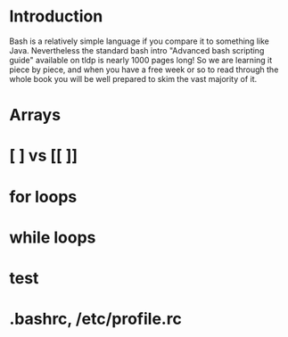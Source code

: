 # Introduction
Bash is a relatively simple language if you compare it to something like Java. Nevertheless
the standard bash intro "Advanced bash scripting guide" available on tldp is nearly 1000 pages long!
So we are learning it piece by piece, and when you have a free week or so to read through the 
whole book you will be well prepared to skim the vast majority of it.

# Arrays

# [ ] vs [[ ]]

# for loops

# while loops

# test

# .bashrc, /etc/profile.rc
